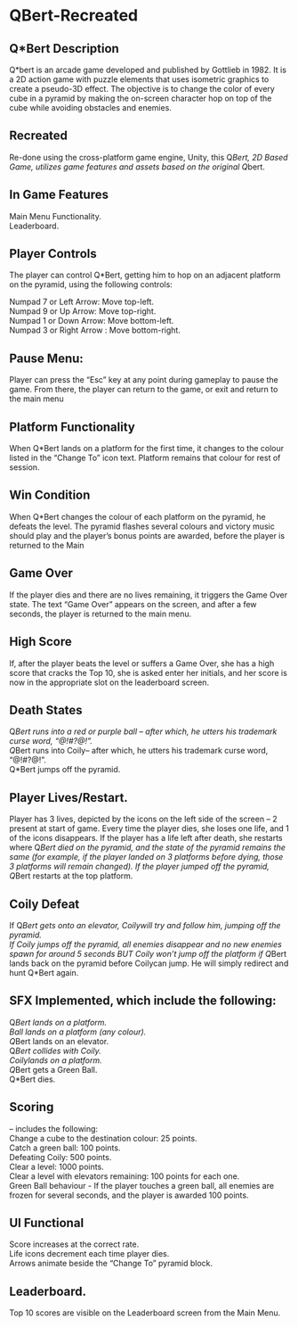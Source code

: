 # QBert-Recreated

## Q*Bert Description
Q*bert is an arcade game developed and published by Gottlieb in 1982. It is a 2D action game with puzzle elements that uses isometric graphics to create a pseudo-3D effect. The objective is to change the color of every cube in a pyramid by making the on-screen character hop on top of the cube while avoiding obstacles and enemies.

## Recreated
Re-done using the cross-platform game engine, Unity, this Q*Bert, 2D Based Game, utilizes game features and assets based on the original Q*bert.

## In Game Features
Main Menu Functionality.<br />
Leaderboard.

## Player Controls

The player can control Q*Bert, getting him to hop on an adjacent platform on the pyramid, using the 
following controls: 

Numpad 7 or Left Arrow: Move top-left.<br />
Numpad 9 or Up Arrow: Move top-right.<br />
Numpad 1 or Down Arrow: Move bottom-left.<br />
Numpad 3 or Right Arrow : Move bottom-right.<br />

## Pause Menu:
Player can press the “Esc” key at any point during gameplay to pause the game. From there, the player can return to the game, or exit and return to the main menu

## Platform Functionality
When Q*Bert lands on a platform for the first time, it changes to the colour listed in the “Change To” icon text. Platform remains that colour for rest of session.

## Win Condition
When Q*Bert changes the colour of each platform on the pyramid, he defeats the level. The pyramid flashes several colours and victory music should play and the player’s bonus points are awarded, before the player is returned to the Main 


## Game Over
If the player dies and there are no lives remaining, it triggers the Game Over state. The text “Game Over” appears on the screen, and after a few seconds, the player is returned to the main menu.

## High Score
If, after the player beats the level or suffers a Game Over, she has a high score that cracks the Top 10, she is asked enter her initials, and her score is now in the appropriate slot on the leaderboard screen.

## Death States 
Q*Bert runs into a red or purple ball – after which, he utters his trademark curse word, “@!#?@!”.<br />
Q*Bert runs into Coily– after which, he utters his trademark curse word, “@!#?@!”.<br />
Q*Bert jumps off the pyramid.

## Player Lives/Restart.
Player has 3 lives, depicted by the icons on the left side of the screen – 2 present at start of game. Every time the player dies, she loses one life, and 1 of the icons disappears. If the player has a life left after death, she restarts where Q*Bert died on the pyramid, and the state of the pyramid remains the same (for example, if the player landed on 3 platforms before dying, those 3 platforms will remain changed). If the player jumped off the pyramid, Q*Bert restarts at the top platform.

## Coily Defeat
If Q*Bert gets onto an elevator, Coilywill try and follow him, jumping off the pyramid. <br />
If Coily jumps off the pyramid, all enemies disappear and no new enemies spawn for around 5 seconds BUT Coily won’t jump off the platform if Q*Bert lands back on the pyramid before Coilycan jump. He will simply redirect and hunt Q*Bert again.

## SFX Implemented, which include the following:
Q*Bert lands on a platform.<br />
Ball lands on a platform (any colour).<br />
Q*Bert lands on an elevator.<br />
Q*Bert collides with Coily.<br />
Coilylands on a platform.<br />
Q*Bert gets a Green Ball.<br />
Q*Bert dies.

## Scoring 
– includes the following:<br />
Change a cube to the destination colour: 25 points.<br />
Catch a green ball: 100 points.<br />
Defeating Coily: 500 points.<br />
Clear a level: 1000 points.<br />
Clear a level with elevators remaining: 100 points for each one.<br />
Green Ball behaviour - If the player touches a green ball, all enemies are frozen for several seconds, and the player is awarded 100 points.

## UI Functional
Score increases at the correct rate.<br />
Life icons decrement each time player dies.<br />
Arrows animate beside the “Change To” pyramid block.<br />

## Leaderboard.
Top 10 scores are visible on the Leaderboard screen from the Main Menu.


                                                                                                                                        
